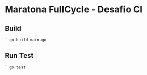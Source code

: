 # Maratona FullCycle -  Desafio CI

## Build 

```
` go build main.go
```

## Run Test

```
` go test
```
